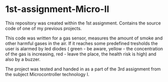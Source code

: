 # 1st-assignment-Micro-II
This repository was created within the 1st assignment. Contains the source code of one of my previous projects. 

This code was written for a gas sensor, measures the amount of smoke and other harmful gases in the air. If it reaches some predefined tresholds the user is alarmed by led diodes ( green - be aware, yellow - the concentration of the gas is increasing, red - leave the place, the health risk is high) and also by a buzzer.

The project was tested and handed in as a part of the 3rd assignment from the subject Microcontroller technology I.  
